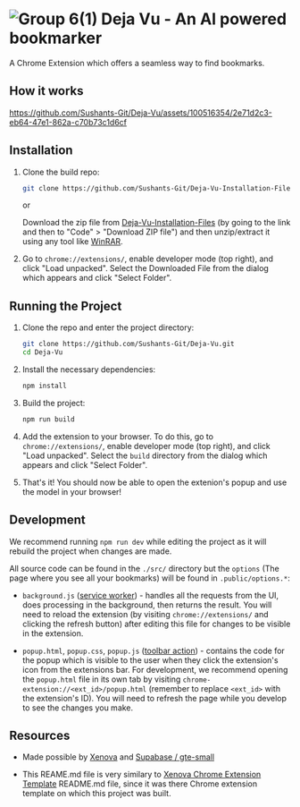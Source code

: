 # ![Group 6(1)](https://github.com/Sushants-Git/Deja-Vu/assets/100516354/e80b1a1c-1d70-4911-ac56-8c2e8ce0c013) Deja Vu - An AI powered bookmarker

A Chrome Extension which offers a seamless way to find bookmarks.

## How it works


https://github.com/Sushants-Git/Deja-Vu/assets/100516354/2e71d2c3-eb64-47e1-862a-c70b73c1d6cf


## Installation

1. Clone the build repo:
   ```bash
   git clone https://github.com/Sushants-Git/Deja-Vu-Installation-Files.git
   ```
   
   or
   
   Download the zip file from [Deja-Vu-Installation-Files](https://github.com/Sushants-Git/Deja-Vu-Installation-Files) (by going to the link and then to "Code" > "Download ZIP file") and then unzip/extract it using any tool like [WinRAR](https://www.win-rar.com/start.html?&L=0).

2. Go to `chrome://extensions/`, enable developer mode (top right), and click "Load unpacked". Select the Downloaded File from the dialog which appears and click "Select Folder".

## Running the Project

1. Clone the repo and enter the project directory:
   ```bash
   git clone https://github.com/Sushants-Git/Deja-Vu.git
   cd Deja-Vu
   ```
1. Install the necessary dependencies:

   ```bash
   npm install
   ```

1. Build the project:

   ```bash
   npm run build
   ```

1. Add the extension to your browser. To do this, go to `chrome://extensions/`, enable developer mode (top right), and click "Load unpacked". Select the `build` directory from the dialog which appears and click "Select Folder".

1. That's it! You should now be able to open the extenion's popup and use the model in your browser!

## Development

We recommend running `npm run dev` while editing the project as it will rebuild the project when changes are made.

All source code can be found in the `./src/` directory but the `options` (The page where you see all your bookmarks) will be found in `.public/options.*`:

- `background.js` ([service worker](https://developer.chrome.com/docs/extensions/mv3/service_workers/)) - handles all the requests from the UI, does processing in the background, then returns the result. You will need to reload the extension (by visiting `chrome://extensions/` and clicking the refresh button) after editing this file for changes to be visible in the extension.

- `popup.html`, `popup.css`, `popup.js` ([toolbar action](https://developer.chrome.com/docs/extensions/reference/action/)) - contains the code for the popup which is visible to the user when they click the extension's icon from the extensions bar. For development, we recommend opening the `popup.html` file in its own tab by visiting `chrome-extension://<ext_id>/popup.html` (remember to replace `<ext_id>` with the extension's ID). You will need to refresh the page while you develop to see the changes you make.


## Resources

- Made possible by [Xenova](https://github.com/xenova/transformers.js) and [Supabase / gte-small](https://huggingface.co/Supabase/gte-small)

- This REAME.md file is very similary to [Xenova Chrome Extension Template](https://github.com/xenova/transformers.js/blob/main/examples/extension/README.md) README.md file, since it was there Chrome extension template on which this project was built.

